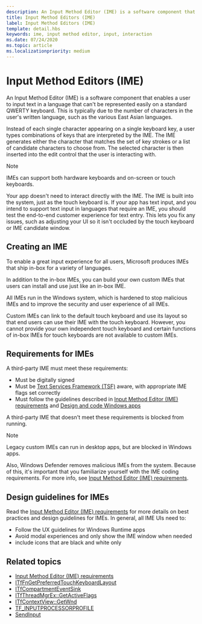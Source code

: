 ```yaml
---
description: An Input Method Editor (IME) is a software component that enables a user to input text in a language that can't be represented easily on a standard QWERTY keyboard.
title: Input Method Editors (IME)
label: Input Method Editors (IME)
template: detail.hbs
keywords: ime, input method editor, input, interaction
ms.date: 07/24/2020
ms.topic: article
ms.localizationpriority: medium
---
```


# Input Method Editors (IME)

An Input Method Editor (IME) is a software component that enables a user to input text in a language that can't be represented easily on a standard QWERTY keyboard. This is typically due to the number of characters in the user's written language, such as the various East Asian languages.

Instead of each single character appearing on a single keyboard key, a user types combinations of keys that are interpreted by the IME. The IME generates either the character that matches the set of key strokes or a list of candidate characters to choose from. The selected character is then inserted into the edit control that the user is interacting with.

> [!NOTE]
> IMEs can support both hardware keyboards and on-screen or touch keyboards.

Your app doesn't need to interact directly with the IME. The IME is built into the system, just as the touch keyboard is. If your app has text input, and you intend to support text input in languages that require an IME, you should test the end-to-end customer experience for text entry. This lets you fix any issues, such as adjusting your UI so it isn't occluded by the touch keyboard or IME candidate window.

## Creating an IME

To enable a great input experience for all users, Microsoft produces IMEs that ship in-box for a variety of languages.

In addition to the in-box IMEs, you can build your own custom IMEs that users can install and use just like an in-box IME.

All IMEs run in the Windows system, which is hardened to stop malicious IMEs and to improve the security and user experience of all IMEs.

Custom IMEs can link to the default touch keyboard and use its layout so that end users can use their IME with the touch keyboard. However, you cannot provide your own independent touch keyboard and certain functions of in-box IMEs for touch keyboards are not available to custom IMEs.

## Requirements for IMEs

A third-party IME must meet these requirements:

- Must be digitally signed
- Must be [Text Services Framework (TSF)](/windows/win32/tsf/text-services-framework) aware, with appropriate IME flags set correctly
- Must follow the guidelines described in [Input Method Editor (IME) requirements](input-method-editor-requirements.md) and [Design and code Windows apps](../index.md)

A third-party IME that doesn't meet these requirements is blocked from running.

> [!NOTE]
> Legacy custom IMEs can run in desktop apps, but are blocked in Windows apps.

Also, Windows Defender removes malicious IMEs from the system. Because of this, it's important that you familiarize yourself with the IME coding requirements. For more info, see [Input Method Editor (IME) requirements](input-method-editor-requirements.md).

## Design guidelines for IMEs

Read the [Input Method Editor (IME) requirements](input-method-editor-requirements.md) for more details on best practices and design guidelines for IMEs. In general, all IME UIs need to:

- Follow the UX guidelines for Windows Runtime apps
- Avoid modal experiences and only show the IME window when needed
- include icons that are black and white only

## Related topics

- [Input Method Editor (IME) requirements](input-method-editor-requirements.md)
- [ITfFnGetPreferredTouchKeyboardLayout](/windows/win32/api/ctffunc/nn-ctffunc-itffngetpreferredtouchkeyboardlayout)
- [ITfCompartmentEventSink](/windows/win32/api/msctf/nn-msctf-itfcompartmenteventsink)
- [ITfThreadMgrEx::GetActiveFlags](/windows/win32/api/msctf/nf-msctf-itfthreadmgrex-getactiveflags)
- [ITfContextView::GetWnd](/windows/win32/api/msctf/nf-msctf-itfcontextview-getwnd)
- [TF_INPUTPROCESSORPROFILE](/windows/win32/api/msctf/ns-msctf-tf_inputprocessorprofile)
- [SendInput](/windows/win32/api/winuser/nf-winuser-sendinput)

